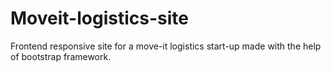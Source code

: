 # Moveit-logistics-site
Frontend responsive site for a move-it logistics start-up made with the help of bootstrap framework.
